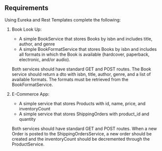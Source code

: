 ## Requirements

Using Eureka and Rest Templates complete the following:

1. Book Look Up:

   - A simple BookService that stores Books by isbn and includes title, author, and genre
   - A simple BookFormatService that stores Books by isbn and includes all formats in which the Book is available (hardcover, paperback, electronic, and/or audio).

   Both services should have standard GET and POST routes. The Book service should return a dto with isbn, title, author, genre, and a list of available formats. The formats must be retrieved from the BookFormatService.

2. E-Commerce App:

   - A simple service that stores Products with id, name, price, and inventoryCount
   - A simple service that stores ShippingOrders with product_id and quantity

   Both services should have standard GET and POST routes. When a new Order is posted to the ShippingOrdersService, a new order should be created and the inventoryCount should be decremented through the ProductService.